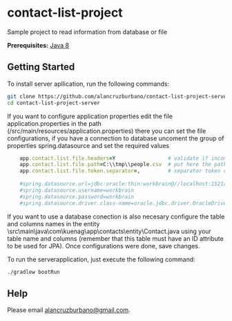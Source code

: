 # contact-list-project
Sample project to read information from database or file

**Prerequisites:** [Java 8](http://www.oracle.com/technetwork/java/javase/downloads/jdk8-downloads-2133151.html) 

## Getting Started

To install server apllication, run the following commands:

```bash
git clone https://github.com/alancruzburbano/contact-list-project-server.git
cd contact-list-project-server
```
If you want to configure application properties edit the file application.properties in the path (/src/main/resources/application.properties) there you can set the file configurations, if you have a connection to database uncoment the group of properties spring.datasource and set the required values

```ruby
    app.contact.list.file.headers=Y                 # validate if incoming file contains headers line
    app.contact.list.file.path=C:\\tmp\\people.csv  # put here the path of file in your machine
    app.contact.list.file.token.separator=,         # separator token configurable in csv
    
    #spring.datasource.url=jdbc:oracle:thin:workbrain@//localhost:1521/EE.oracle.docker
    #spring.datasource.username=workbrain
    #spring.datasource.password=workbrain
    #spring.datasource.driver.class-name=oracle.jdbc.driver.OracleDriver
```

 If you want to use a database conection is also necesary configure the table and columns names in the entity \src\main\java\com\kuenag\app\contacts\entity\Contact.java using your table name and columns (remember that this table must have an ID attribute to be used for JPA). Once configurations were done, save changes.

To run the serverapplication, just execute the following command:
 
```bash
./gradlew bootRun
```

## Help

Please email alancruzburbano@gmail.com.
